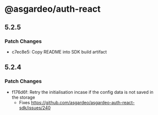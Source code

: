 # @asgardeo/auth-react

## 5.2.5

### Patch Changes

- c7ec8e5: Copy README into SDK build artifact

## 5.2.4

### Patch Changes

- f176d6f: Retry the initialisation incase if the config data is not saved in the storage
  - Fixes https://github.com/asgardeo/asgardeo-auth-react-sdk/issues/240
